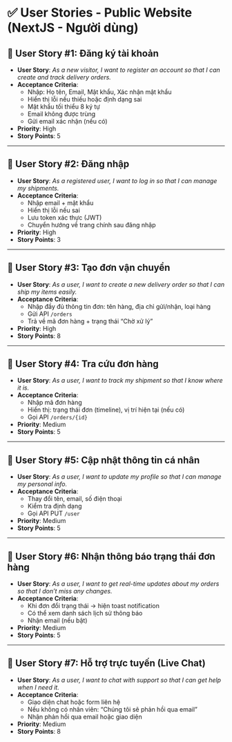 # ✅ User Stories - Public Website (NextJS - Người dùng)

## 🧩 User Story #1: Đăng ký tài khoản

- **User Story**: _As a new visitor, I want to register an account so that I can create and track delivery orders._
- **Acceptance Criteria**:
  - Nhập: Họ tên, Email, Mật khẩu, Xác nhận mật khẩu
  - Hiển thị lỗi nếu thiếu hoặc định dạng sai
  - Mật khẩu tối thiểu 8 ký tự
  - Email không được trùng
  - Gửi email xác nhận (nếu có)
- **Priority**: High  
- **Story Points**: 5

---

## 🧩 User Story #2: Đăng nhập

- **User Story**: _As a registered user, I want to log in so that I can manage my shipments._
- **Acceptance Criteria**:
  - Nhập email + mật khẩu
  - Hiển thị lỗi nếu sai
  - Lưu token xác thực (JWT)
  - Chuyển hướng về trang chính sau đăng nhập
- **Priority**: High  
- **Story Points**: 3

---

## 🧩 User Story #3: Tạo đơn vận chuyển

- **User Story**: _As a user, I want to create a new delivery order so that I can ship my items easily._
- **Acceptance Criteria**:
  - Nhập đầy đủ thông tin đơn: tên hàng, địa chỉ gửi/nhận, loại hàng
  - Gửi API `/orders`
  - Trả về mã đơn hàng + trạng thái “Chờ xử lý”
- **Priority**: High  
- **Story Points**: 8

---

## 🧩 User Story #4: Tra cứu đơn hàng

- **User Story**: _As a user, I want to track my shipment so that I know where it is._
- **Acceptance Criteria**:
  - Nhập mã đơn hàng
  - Hiển thị: trạng thái đơn (timeline), vị trí hiện tại (nếu có)
  - Gọi API `/orders/{id}`
- **Priority**: Medium  
- **Story Points**: 5

---

## 🧩 User Story #5: Cập nhật thông tin cá nhân

- **User Story**: _As a user, I want to update my profile so that I can manage my personal info._
- **Acceptance Criteria**:
  - Thay đổi tên, email, số điện thoại
  - Kiểm tra định dạng
  - Gọi API PUT `/user`
- **Priority**: Medium  
- **Story Points**: 5

---

## 🧩 User Story #6: Nhận thông báo trạng thái đơn hàng

- **User Story**: _As a user, I want to get real-time updates about my orders so that I don’t miss any changes._
- **Acceptance Criteria**:
  - Khi đơn đổi trạng thái → hiện toast notification
  - Có thể xem danh sách lịch sử thông báo
  - Nhận email (nếu bật)
- **Priority**: Medium  
- **Story Points**: 5

---

## 🧩 User Story #7: Hỗ trợ trực tuyến (Live Chat)

- **User Story**: _As a user, I want to chat with support so that I can get help when I need it._
- **Acceptance Criteria**:
  - Giao diện chat hoặc form liên hệ
  - Nếu không có nhân viên: “Chúng tôi sẽ phản hồi qua email”
  - Nhận phản hồi qua email hoặc giao diện
- **Priority**: Medium  
- **Story Points**: 8
